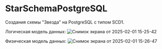 # StarSchemaPostgreSQL
Создания схемы "Звезда" на PostgreSQL c типом SCD1.

Логическая модель данных: 
![Снимок экрана от 2025-02-01 15-25-42](https://github.com/user-attachments/assets/11f2575e-a944-48e2-966e-976946c09be4)

Физическая модель данных: 
![Снимок экрана от 2025-02-01 15-26-47](https://github.com/user-attachments/assets/b9b64598-caf4-49ef-b74e-fbbf00599eac)
